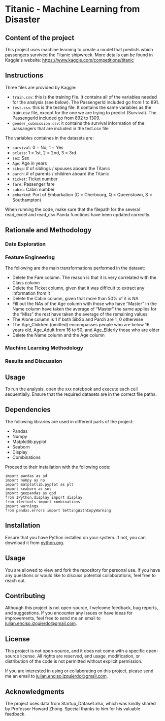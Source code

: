 # Titanic - Machine Learning from Disaster

## Content of the project
This project uses machine learning to create a model that predicts which passengers survived the Titanic shipwreck. More details can be found in Kaggle's website: https://www.kaggle.com/competitions/titanic 


## Instructions
Three files are provided by Kaggle:
- `train.csv`: this is the training file. It contains all of the variables needed for the analysis (see below). The PassengerId included go from 1 to 891.
- `test.csv`: this is the testing file. It contains the same variables as the train.csv file, except for the one we are trying to predict (Survival). The PassengerId included go from 892 to 1309.
- `gender_submission.csv`: it contains the survival information of the passangers that are included in the test.csv file

The variables containes in the datasets are:
- `survival`: 0 = No, 1 = Yes
- `pclass`: 1 = 1st, 2 = 2nd, 3 = 3rd
- `sex`:	Sex
- `Age`:	Age in years	
- `sibsp`:	# of siblings / spouses aboard the Titanic
- `parch`:	# of parents / children aboard the Titanic
- `ticket`:	Ticket number
- `fare`:	Passenger fare
- `cabin`:	Cabin number
- `embarked`:	Port of Embarkation	(C = Cherbourg, Q = Queenstown, S = Southampton)

When running the code, make sure that the filepath for the several read_excel and read_csv Panda functions have been updated correctly.


## Rationale and Methodology

### Data Exploration


### Feature Engineering
The following are the main transformations performed in the dataset:
- Delete the Fare column. The reason is that it is very correlated with the Class column
- Delete the Ticket column, given that it was difficult to extract any information from it
- Delete the Cabin column, given that more than 50% of it is NA
- Fill out the NAs of the Age column with
    those who have “Master” in the Name column have taken the average of “Master”
    the same applies for the “Miss”
    the rest have taken the average of the remaining values
- The Alone column is 1 if both SibSp and Parch are 1, 0 otherwise
- The Age_Children (omitted) encompasses people who are below 16 years old, Age_Adult from 16 to 50, and Age_Elderly those who are older
- Delete the Name column and the Age column


### Machine Learning Methodology


### Results and Discussion



## Usage

To run the analysis, open the `XXX` notebook and execute each cell sequentially. Ensure that the required datasets are in the correct file paths.


## Dependencies

The following libraries are used in different parts of the project:
- Pandas
- Numpy
- Matplotlib.pyplot
- Seaborn
- Display
- Combinations


Proceed to their installation with the following code:

```
import pandas as pd
import numpy as np
import matplotlib.pyplot as plt
import seaborn as sns
import geopandas as gpd
from IPython.display import display
from itertools import combinations
import warnings
from pandas.errors import SettingWithCopyWarning
```

## Installation
Ensure that you have Python installed on your system. If not, you can download it from [python.org](https://www.python.org/downloads/).


## Usage
You are allowed to view and fork the repository for personal use. If you have any questions or would like to discuss potential collaborations, feel free to reach out.


## Contributing
Although this project is not open-source, I welcome feedback, bug reports, and suggestions. If you encounter any issues or have ideas for improvements, feel free to send me an email to julian.enciso.izquierdo@gmail.com.


## License
This project is not open-source, and it does not come with a specific open-source license. All rights are reserved, and usage, modification, or distribution of the code is not permitted without explicit permission.

If you are interested in using or collaborating on this project, please send me an email to julian.enciso.izquierdo@gmail.com.

## Acknowledgments
The project uses data from Startup_Dataset.xlsx, which was kindly shared by Professor Howard Zhong. Special thanks to him for his valuable feedback.
